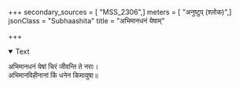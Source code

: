 +++
secondary_sources = [ "MSS_2306",]
meters = [ "अनुष्टुप् (श्लोक)",]
jsonClass = "Subhaashita"
title = "अभिमानधनं येषाम्"

+++

<details open><summary>Text</summary>

अभिमानधनं येषां चिरं जीवन्ति ते नराः।  
अभिमानविहीनानां किं धनेन किमायुषा॥
</details>
